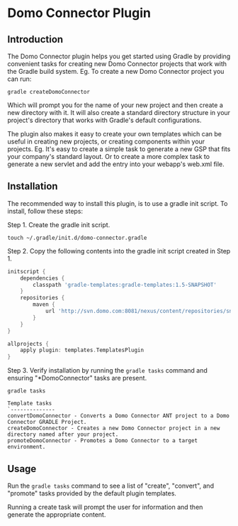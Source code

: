# Domo Connector Plugin

## Introduction

The Domo Connector plugin helps you get started using Gradle by providing convenient tasks for creating new Domo Connector projects that work with the Gradle build system.
Eg. To create a new Domo Connector project you can run:

```gradle createDomoConnector```

Which will prompt you for the name of your new project and then create a new directory with it. It will also create a standard directory structure in your
project's directory that works with Gradle's default configurations.

The plugin also makes it easy to create your own templates which can be useful in creating new projects, or creating components within your projects. Eg.
It's easy to create a simple task to generate a new GSP that fits your company's standard layout. Or to create a more complex task to generate a new servlet
and add the entry into your webapp's web.xml file.

## Installation

The recommended way to install this plugin, is to use a gradle init script. To install, follow these steps:

Step 1. Create the gradle init script.
```shell
touch ~/.gradle/init.d/domo-connector.gradle
```

Step 2. Copy the following contents into the gradle init script created in Step 1.
```groovy
initscript {
    dependencies {
        classpath 'gradle-templates:gradle-templates:1.5-SNAPSHOT'
    }
    repositories {
        maven {
            url 'http://svn.domo.com:8081/nexus/content/repositories/snapshots/'
        }
    }
}

allprojects {
    apply plugin: templates.TemplatesPlugin
}
```

Step 3. Verify installation by running the `gradle tasks` command and ensuring "*DomoConnector" tasks are present.
```shell
gradle tasks

Template tasks
`--------------
convertDomoConnector - Converts a Domo Connector ANT project to a Domo Connector GRADLE Project.
createDomoConnector - Creates a new Domo Connector project in a new directory named after your project.
promoteDomoConnector - Promotes a Domo Connector to a target environment.
```


## Usage

Run the `gradle tasks` command to see a list of "create", "convert", and "promote" tasks provided by the default plugin templates.

Running a create task will prompt the user for information and then generate the appropriate content.
